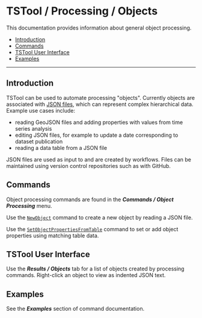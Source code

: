 # TSTool / Processing / Objects #

This documentation provides information about general object processing.

*   [Introduction](#introduction)
*   [Commands](#commands)
*   [TSTool User Interface](#tstool-user-interface)
*   [Examples](#examples)

---------------------

## Introduction ##

TSTool can be used to automate processing "objects".
Currently objects are associated with [JSON files](https://www.json.org/json-en.html),
which can represent complex hierarchical data.  Example use cases include:

*   reading GeoJSON files and adding properties with values from time series analysis
*   editing JSON files, for example to update a date corresponding to dataset publication
*   reading a data table from a JSON file

JSON files are used as input to and are created by workflows.
Files can be maintained using version control repositories such as with GitHub.

## Commands ##

Object processing commands are found in the ***Commands / Object Processing*** menu.

Use the [`NewObject`](../../command-ref/NewObject/NewObject.md) command to create a new object by reading a JSON file.

Use the [`SetObjectPropertiesFromTable`](../../command-ref/SetObjectPropertiesFromTable/SetObjectPropertiesFromTable.md) command
to set or add object properties using matching table data.

## TSTool User Interface ##

Use the ***Results / Objects*** tab for a list of objects created by processing commands.
Right-click an object to view as indented JSON text.

## Examples ##

See the ***Examples*** section of command documentation.

